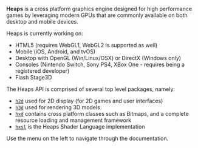 **Heaps** is a cross platform graphics engine designed for high performance games by leveraging modern GPUs that are commonly available on both desktop and mobile devices. 

Heaps is currently working on:

- HTML5 (requires WebGL1, WebGL2 is supported as well)
- Mobile (iOS, Android, and tvOS)
- Desktop with OpenGL (Win/Linux/OSX) or DirectX (Windows only)
- Consoles (Nintendo Switch, Sony PS4, XBox One - requires being a registered developer)
- Flash Stage3D

The Heaps API is comprised of several top level packages, namely:

- [`h2d`](https://github.com/ncannasse/heaps/wiki/H2D) used for 2D display (for 2D games and user interfaces)
- [`h3d`](https://github.com/ncannasse/heaps/wiki/H3D) used for rendering 3D models
- [`hxd`](https://github.com/ncannasse/heaps/wiki/HXD) contains cross platform classes such as Bitmaps, and a complete resource loading and management framework
- [`hxsl`](https://github.com/ncannasse/heaps/wiki/Shaders) is the Heaps Shader Language implementation

Use the menu on the left to navigate through the documentation.
